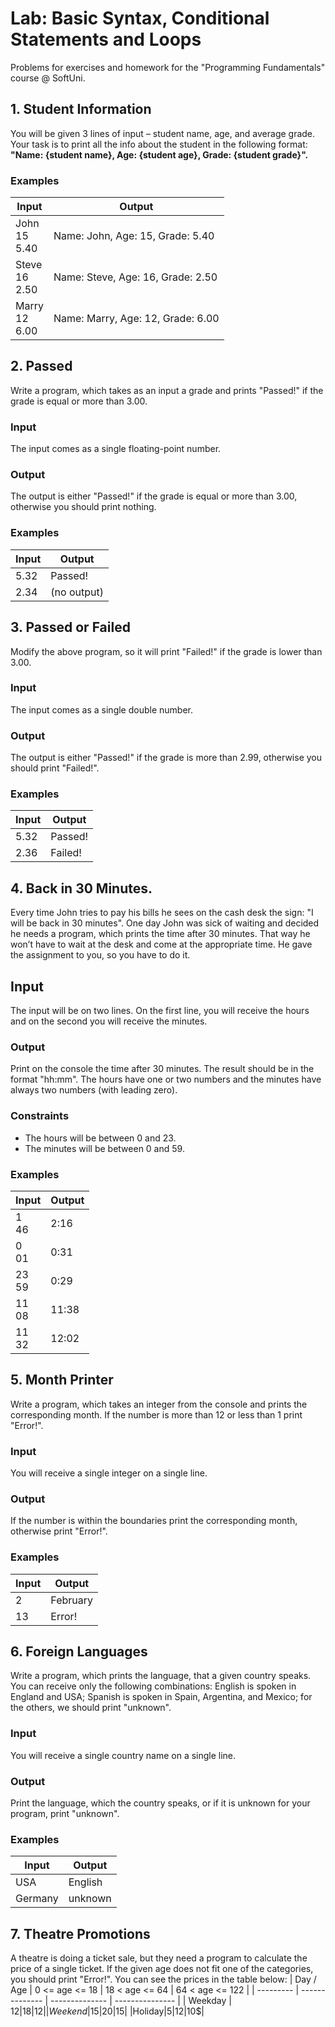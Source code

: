 # Lab: Basic Syntax, Conditional Statements and Loops
Problems for exercises and homework for the "Programming Fundamentals" course @ SoftUni.

## 1.	Student Information

You will be given 3 lines of input – student name, age, and average grade. Your task is to print all the info about the student in the following format: **"Name: {student name}, Age: {student age}, Grade: {student grade}".**

### Examples

| Input | Output |
| --- | --- |
|John<br>15<br>5.40| Name: John, Age: 15, Grade: 5.40| 
|Steve<br>16<br>2.50| Name: Steve, Age: 16, Grade: 2.50|
|Marry<br>12<br>6.00| Name: Marry, Age: 12, Grade: 6.00|

## 2.	Passed
Write a program, which takes as an input a grade and prints "Passed!" if the grade is equal or more than 3.00.

### Input
The input comes as a single floating-point number.
### Output
The output is either "Passed!" if the grade is equal or more than 3.00, otherwise you should print nothing.
### Examples
| Input | Output |
| --- | --- |
|5.32| Passed!|
|2.34|(no output)|

## 3.	Passed or Failed
Modify the above program, so it will print "Failed!" if the grade is lower than 3.00.

### Input
The input comes as a single double number.
### Output
The output is either "Passed!" if the grade is more than 2.99, otherwise you should print "Failed!".
### Examples
| Input | Output |
| --- | --- |
|5.32| Passed!|
|2.36|Failed!|

## 4.	Back in 30 Minutes.
Every time John tries to pay his bills he sees on the cash desk the sign: "I will be back in 30 minutes". One day John was sick of waiting and decided he needs a program, which prints the time after 30 minutes. That way he won’t have to wait at the desk and come at the appropriate time. He gave the assignment to you, so you have to do it.

## Input
The input will be on two lines. On the first line, you will receive the hours and on the second you will receive the minutes.
### Output
Print on the console the time after 30 minutes. The result should be in the format "hh:mm". The hours have one or two numbers and the minutes have always two numbers (with leading zero).
### Constraints
* The hours will be between 0 and 23.
*	The minutes will be between 0 and 59.
### Examples
| Input | Output |
| --- | --- |
|1<br>46|2:16|
|0<br>01|0:31|
|23<br>59|0:29|
|11<br>08|11:38|
|11<br>32|12:02|

## 5.	Month Printer
Write a program, which takes an integer from the console and prints the corresponding month. If the number is more than 12 or less than 1 print "Error!".

### Input
You will receive a single integer on a single line.
### Output
If the number is within the boundaries print the corresponding month, otherwise print "Error!".
### Examples
| Input | Output |
| --- | --- |
|2|February|
|13|Error!|

## 6.	Foreign Languages
Write a program, which prints the language, that a given country speaks. You can receive only the following combinations: English is spoken in England and USA; Spanish is spoken in Spain, Argentina, and Mexico; for the others, we should print "unknown".

### Input
You will receive a single country name on a single line.
### Output
Print the language, which the country speaks, or if it is unknown for your program, print "unknown".
### Examples
| Input | Output |
| --- | --- |
|USA|English|
|Germany|unknown|

## 7.	Theatre Promotions
A theatre is doing a ticket sale, but they need a program to calculate the price of a single ticket. If the given age does not fit one of the categories, you should print "Error!".  You can see the prices in the table below:
| Day / Age | 0 <= age <= 18 | 18 < age <= 64 | 64 < age <= 122 |
| --------- | -------------- | -------------- | --------------- |
| Weekday | 12$| 18$|12$|
|Weekend|15$|20$|15$|
|Holiday|5$|12$|10$|




